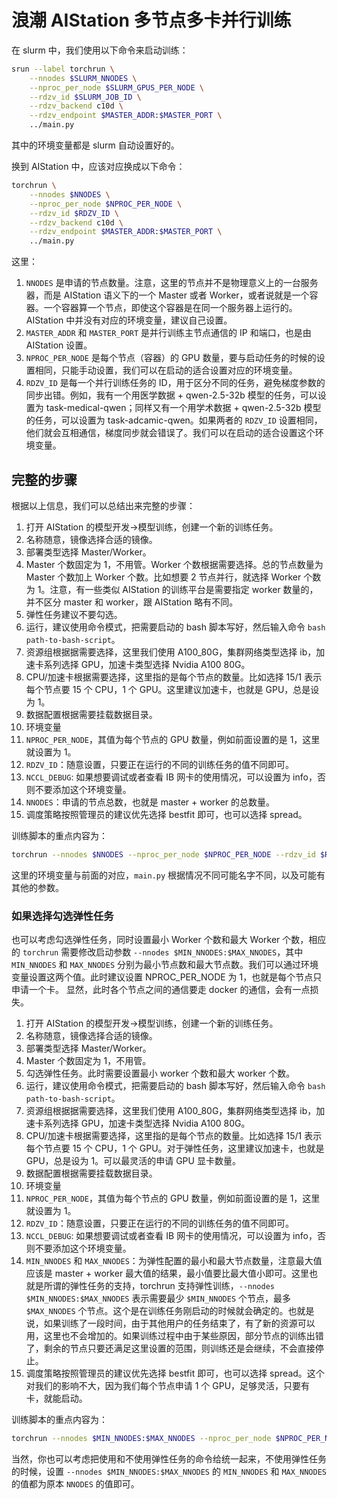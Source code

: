 # 浪潮 AIStation 多节点多卡并行训练

在 slurm 中，我们使用以下命令来启动训练：

```bash
srun --label torchrun \
    --nnodes $SLURM_NNODES \
    --nproc_per_node $SLURM_GPUS_PER_NODE \
    --rdzv_id $SLURM_JOB_ID \
    --rdzv_backend c10d \
    --rdzv_endpoint $MASTER_ADDR:$MASTER_PORT \
    ../main.py
```

其中的环境变量都是 slurm 自动设置好的。

换到 AIStation 中，应该对应换成以下命令：

```bash
torchrun \
    --nnodes $NNODES \
    --nproc_per_node $NPROC_PER_NODE \
    --rdzv_id $RDZV_ID \
    --rdzv_backend c10d \
    --rdzv_endpoint $MASTER_ADDR:$MASTER_PORT \
    ../main.py
```

这里：

1. `NNODES` 是申请的节点数量。注意，这里的节点并不是物理意义上的一台服务器，而是 AIStation 语义下的一个 Master 或者 Worker，或者说就是一个容器。一个容器算一个节点，即使这个容器是在同一个服务器上运行的。AIStation 中并没有对应的环境变量，建议自己设置。
2. `MASTER_ADDR` 和 `MASTER_PORT` 是并行训练主节点通信的 IP 和端口，也是由 AIStation 设置。
3. `NPROC_PER_NODE` 是每个节点（容器）的 GPU 数量，要与启动任务的时候的设置相同，只能手动设置，我们可以在启动的适合设置对应的环境变量。
4. `RDZV_ID` 是每一个并行训练任务的 ID，用于区分不同的任务，避免梯度参数的同步出错。例如，我有一个用医学数据 + qwen-2.5-32b 模型的任务，可以设置为 task-medical-qwen；同样又有一个用学术数据 + qwen-2.5-32b 模型的任务，可以设置为 task-adcamic-qwen。如果两者的 `RDZV_ID` 设置相同，他们就会互相通信，梯度同步就会错误了。我们可以在启动的适合设置这个环境变量。

## 完整的步骤

根据以上信息，我们可以总结出来完整的步骤：

1. 打开 AIStation 的模型开发->模型训练，创建一个新的训练任务。
2. 名称随意，镜像选择合适的镜像。
3. 部署类型选择 Master/Worker。
4. Master 个数固定为 1，不用管。Worker 个数根据需要选择。总的节点数量为 Master 个数加上 Worker 个数。比如想要 2 节点并行，就选择 Worker 个数为 1。注意，有一些类似 AIStation 的训练平台是需要指定 worker 数量的，并不区分 master 和 worker，跟 AIStation 略有不同。
5. 弹性任务建议不要勾选。
6. 运行，建议使用命令模式，把需要启动的 bash 脚本写好，然后输入命令 `bash path-to-bash-script`。
7. 资源组根据据需要选择，这里我们使用 A100_80G，集群网络类型选择 ib，加速卡系列选择 GPU，加速卡类型选择 Nvidia A100 80G。
8. CPU/加速卡根据需要选择，这里指的是每个节点的数量。比如选择 15/1 表示每个节点要 15 个 CPU，1 个 GPU。这里建议加速卡，也就是 GPU，总是设为 1。
9. 数据配置根据需要挂载数据目录。
10. 环境变量
11. `NPROC_PER_NODE`，其值为每个节点的 GPU 数量，例如前面设置的是 1，这里就设置为 1。
12. `RDZV_ID`：随意设置，只要正在运行的不同的训练任务的值不同即可。
13. `NCCL_DEBUG`: 如果想要调试或者查看 IB 网卡的使用情况，可以设置为 info，否则不要添加这个环境变量。
14. `NNODES`：申请的节点总数，也就是 master + worker 的总数量。
15. 调度策略按照管理员的建议优先选择 bestfit 即可，也可以选择 spread。

训练脚本的重点内容为：

```bash
torchrun --nnodes $NNODES --nproc_per_node $NPROC_PER_NODE --rdzv_id $RDZV_ID --rdzv_backend c10d --rdzv_endpoint $MASTER_ADDR:$MASTER_PORT main.py
```

这里的环境变量与前面的对应，`main.py` 根据情况不同可能名字不同，以及可能有其他的参数。

### 如果选择勾选弹性任务

也可以考虑勾选弹性任务，同时设置最小 Worker 个数和最大 Worker 个数，相应的 `torchrun` 需要修改启动参数 `--nnodes $MIN_NNODES:$MAX_NNODES`，其中 `MIN_NNODES` 和 `MAX_NNODES` 分别为最小节点数和最大节点数。我们可以通过环境变量设置这两个值。此时建议设置 NPROC_PER_NODE 为 1，也就是每个节点只申请一个卡。
显然，此时各个节点之间的通信要走 docker 的通信，会有一点损失。

1. 打开 AIStation 的模型开发->模型训练，创建一个新的训练任务。
2. 名称随意，镜像选择合适的镜像。
3. 部署类型选择 Master/Worker。
4. Master 个数固定为 1，不用管。
5. 勾选弹性任务。此时需要设置最小 worker 个数和最大 worker 个数。
6. 运行，建议使用命令模式，把需要启动的 bash 脚本写好，然后输入命令 `bash path-to-bash-script`。
7. 资源组根据据需要选择，这里我们使用 A100_80G，集群网络类型选择 ib，加速卡系列选择 GPU，加速卡类型选择 Nvidia A100 80G。
8. CPU/加速卡根据需要选择，这里指的是每个节点的数量。比如选择 15/1 表示每个节点要 15 个 CPU，1 个 GPU。对于弹性任务，这里建议加速卡，也就是 GPU，总是设为 1。可以最灵活的申请 GPU 显卡数量。
9. 数据配置根据需要挂载数据目录。
10. 环境变量
11. `NPROC_PER_NODE`，其值为每个节点的 GPU 数量，例如前面设置的是 1，这里就设置为 1。
12. `RDZV_ID`：随意设置，只要正在运行的不同的训练任务的值不同即可。
13. `NCCL_DEBUG`: 如果想要调试或者查看 IB 网卡的使用情况，可以设置为 info，否则不要添加这个环境变量。
14. `MIN_NNODES` 和 `MAX_NNODES`：为弹性配置的最小和最大节点数量，注意最大值应该是 master + worker 最大值的结果，最小值要比最大值小即可。这里也就是所谓的弹性任务的支持，torchrun 支持弹性训练，`--nnodes $MIN_NNODES:$MAX_NNODES` 表示需要最少 `$MIN_NNODES` 个节点，最多 `$MAX_NNODES` 个节点。这个是在训练任务刚启动的时候就会确定的。也就是说，如果训练了一段时间，由于其他用户的任务结束了，有了新的资源可以用，这里也不会增加的。如果训练过程中由于某些原因，部分节点的训练出错了，剩余的节点只要还满足这里设置的范围，则训练还是会继续，不会直接停止。
15. 调度策略按照管理员的建议优先选择 bestfit 即可，也可以选择 spread。这个对我们的影响不大，因为我们每个节点申请 1 个 GPU，足够灵活，只要有卡，就能启动。

训练脚本的重点内容为：

```bash
torchrun --nnodes $MIN_NNODES:$MAX_NNODES --nproc_per_node $NPROC_PER_NODE --rdzv_id $RDZV_ID --rdzv_backend c10d --rdzv_endpoint $MASTER_ADDR:$MASTER_PORT main.py
```

当然，你也可以考虑把使用和不使用弹性任务的命令给统一起来，不使用弹性任务的时候，设置 `--nnodes $MIN_NNODES:$MAX_NNODES` 的 `MIN_NNODES` 和 `MAX_NNODES` 的值都为原本 `NNODES` 的值即可。
